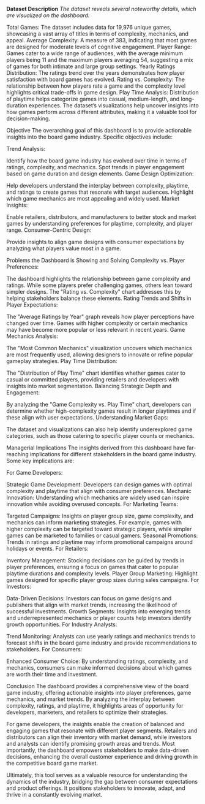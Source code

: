 **Dataset Description**
*The dataset reveals several noteworthy details, which are visualized on the dashboard:*

Total Games: The dataset includes data for 19,976 unique games, showcasing a vast array of titles in terms of complexity, mechanics, and appeal.
Average Complexity: A measure of 383, indicating that most games are designed for moderate levels of cognitive engagement.
Player Range: Games cater to a wide range of audiences, with the average minimum players being 11 and the maximum players averaging 54, suggesting a mix of games for both intimate and large group settings.
Yearly Ratings Distribution: The ratings trend over the years demonstrates how player satisfaction with board games has evolved.
Rating vs. Complexity: The relationship between how players rate a game and the complexity level highlights critical trade-offs in game design.
Play Time Analysis: Distribution of playtime helps categorize games into casual, medium-length, and long-duration experiences.
The dataset’s visualizations help uncover insights into how games perform across different attributes, making it a valuable tool for decision-making.



Objective
The overarching goal of this dashboard is to provide actionable insights into the board game industry. Specific objectives include:

Trend Analysis:

Identify how the board game industry has evolved over time in terms of ratings, complexity, and mechanics.
Spot trends in player engagement based on game duration and design elements.
Game Design Optimization:

Help developers understand the interplay between complexity, playtime, and ratings to create games that resonate with target audiences.
Highlight which game mechanics are most appealing and widely used.
Market Insights:

Enable retailers, distributors, and manufacturers to better stock and market games by understanding preferences for playtime, complexity, and player range.
Consumer-Centric Design:

Provide insights to align game designs with consumer expectations by analyzing what players value most in a game.



Problems the Dashboard is Showing and Solving
Complexity vs. Player Preferences:

The dashboard highlights the relationship between game complexity and ratings. While some players prefer challenging games, others lean toward simpler designs. The "Rating vs. Complexity" chart addresses this by helping stakeholders balance these elements.
Rating Trends and Shifts in Player Expectations:

The "Average Ratings by Year" graph reveals how player perceptions have changed over time. Games with higher complexity or certain mechanics may have become more popular or less relevant in recent years.
Game Mechanics Analysis:

The "Most Common Mechanics" visualization uncovers which mechanics are most frequently used, allowing designers to innovate or refine popular gameplay strategies.
Play Time Distribution:

The "Distribution of Play Time" chart identifies whether games cater to casual or committed players, providing retailers and developers with insights into market segmentation.
Balancing Strategic Depth and Engagement:

By analyzing the "Game Complexity vs. Play Time" chart, developers can determine whether high-complexity games result in longer playtimes and if these align with user expectations.
Understanding Market Gaps:

The dataset and visualizations can also help identify underexplored game categories, such as those catering to specific player counts or mechanics.




Managerial Implications
The insights derived from this dashboard have far-reaching implications for different stakeholders in the board game industry. Some key implications are:

For Game Developers:

Strategic Game Development: Developers can design games with optimal complexity and playtime that align with consumer preferences.
Mechanic Innovation: Understanding which mechanics are widely used can inspire innovation while avoiding overused concepts.
For Marketing Teams:

Targeted Campaigns: Insights on player group size, game complexity, and mechanics can inform marketing strategies. For example, games with higher complexity can be targeted toward strategic players, while simpler games can be marketed to families or casual gamers.
Seasonal Promotions: Trends in ratings and playtime may inform promotional campaigns around holidays or events.
For Retailers:

Inventory Management: Stocking decisions can be guided by trends in player preferences, ensuring a focus on games that cater to popular playtime durations and complexity levels.
Player Group Marketing: Highlight games designed for specific player group sizes during sales campaigns.
For Investors:

Data-Driven Decisions: Investors can focus on game designs and publishers that align with market trends, increasing the likelihood of successful investments.
Growth Segments: Insights into emerging trends and underrepresented mechanics or player counts help investors identify growth opportunities.
For Industry Analysts:

Trend Monitoring: Analysts can use yearly ratings and mechanics trends to forecast shifts in the board game industry and provide recommendations to stakeholders.
For Consumers:

Enhanced Consumer Choice: By understanding ratings, complexity, and mechanics, consumers can make informed decisions about which games are worth their time and investment.



Conclusion
The dashboard provides a comprehensive view of the board game industry, offering actionable insights into player preferences, game mechanics, and market trends. By analyzing the interplay between complexity, ratings, and playtime, it highlights areas of opportunity for developers, marketers, and retailers to optimize their strategies.

For game developers, the insights enable the creation of balanced and engaging games that resonate with different player segments. Retailers and distributors can align their inventory with market demand, while investors and analysts can identify promising growth areas and trends. Most importantly, the dashboard empowers stakeholders to make data-driven decisions, enhancing the overall customer experience and driving growth in the competitive board game market.

Ultimately, this tool serves as a valuable resource for understanding the dynamics of the industry, bridging the gap between consumer expectations and product offerings. It positions stakeholders to innovate, adapt, and thrive in a constantly evolving market.






